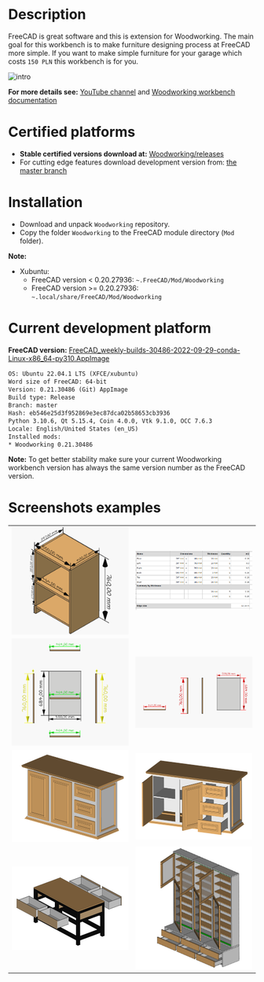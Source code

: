 # Description

FreeCAD is great software and this is extension for Woodworking. The main goal for this workbench is to make furniture designing process at FreeCAD more simple. If you want to make simple furniture for your garage which costs `150 PLN` this workbench is for you.

![intro](https://raw.githubusercontent.com/dprojects/Woodworking/master/Screenshots/intro.gif)

**For more details see:** [YouTube channel](https://www.youtube.com/channel/UCDaABD-__ESAfflopSqZ0ng/videos) and [Woodworking workbench documentation](https://github.com/dprojects/Woodworking/blob/master/Docs)

# Certified platforms

* **Stable certified versions download at:** [Woodworking/releases](https://github.com/dprojects/Woodworking/releases)
* For cutting edge features download development version from: [the master branch](https://github.com/dprojects/Woodworking/archive/refs/heads/master.zip)

# Installation

* Download and unpack `Woodworking` repository.
* Copy the folder `Woodworking` to the FreeCAD module directory (`Mod` folder).

**Note:**

* Xubuntu:
	* FreeCAD version < 0.20.27936: `~.FreeCAD/Mod/Woodworking`
	* FreeCAD version >= 0.20.27936: `~.local/share/FreeCAD/Mod/Woodworking`

# Current development platform

**FreeCAD version:** [FreeCAD_weekly-builds-30486-2022-09-29-conda-Linux-x86_64-py310.AppImage](https://github.com/FreeCAD/FreeCAD-Bundle/releases/download/weekly-builds/FreeCAD_weekly-builds-30486-2022-09-29-conda-Linux-x86_64-py310.AppImage)

	OS: Ubuntu 22.04.1 LTS (XFCE/xubuntu)
	Word size of FreeCAD: 64-bit
	Version: 0.21.30486 (Git) AppImage
	Build type: Release
	Branch: master
	Hash: eb546e25d3f952869e3ec87dca02b58653cb3936
	Python 3.10.6, Qt 5.15.4, Coin 4.0.0, Vtk 9.1.0, OCC 7.6.3
	Locale: English/United States (en_US)
	Installed mods: 
	* Woodworking 0.21.30486

**Note:** To get better stability make sure your current Woodworking workbench version has always the same version number as the FreeCAD version.

# Screenshots examples

|   |   |
|---|---|
| [![c1r1](https://raw.githubusercontent.com/dprojects/Woodworking/master/Screenshots/matrix/c1r1.png)](https://raw.githubusercontent.com/dprojects/Woodworking/master/Screenshots/matrix/c1r1.png) | [![c2r1](https://raw.githubusercontent.com/dprojects/Woodworking/master/Screenshots/matrix/c2r1.png)](https://raw.githubusercontent.com/dprojects/Woodworking/master/Screenshots/matrix/c2r1.png) |
| [![c1r2](https://raw.githubusercontent.com/dprojects/Woodworking/master/Screenshots/matrix/c1r2.png)](https://raw.githubusercontent.com/dprojects/Woodworking/master/Screenshots/matrix/c1r2.png) | [![c2r2](https://raw.githubusercontent.com/dprojects/Woodworking/master/Screenshots/matrix/c2r2.png)](https://raw.githubusercontent.com/dprojects/Woodworking/master/Screenshots/matrix/c2r2.png) |
| [![c1r3](https://raw.githubusercontent.com/dprojects/Woodworking/master/Screenshots/matrix/c1r3.png)](https://raw.githubusercontent.com/dprojects/Woodworking/master/Screenshots/matrix/c1r3.png) | [![c2r3](https://raw.githubusercontent.com/dprojects/Woodworking/master/Screenshots/matrix/c2r3.png)](https://raw.githubusercontent.com/dprojects/Woodworking/master/Screenshots/matrix/c2r3.png) |
| [![c1r4](https://raw.githubusercontent.com/dprojects/Woodworking/master/Screenshots/matrix/c1r4.png)](https://raw.githubusercontent.com/dprojects/Woodworking/master/Screenshots/matrix/c1r4.png) | [![c2r4](https://raw.githubusercontent.com/dprojects/Woodworking/master/Screenshots/matrix/c2r4.png)](https://raw.githubusercontent.com/dprojects/Woodworking/master/Screenshots/matrix/c2r4.png) |
